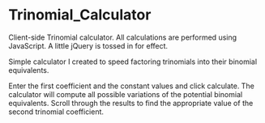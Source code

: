 Trinomial_Calculator
====================

Client-side Trinomial calculator. All calculations are performed using JavaScript. A little jQuery is tossed in
for effect.

Simple calculator I created to speed factoring trinomials into their binomial equivalents. 

Enter the first coefficient and the constant values and click calculate. The calculator will compute all
possible variations of the potential binomial equivalents. Scroll through the results to find the appropriate
value of the second trinomial coefficient.
